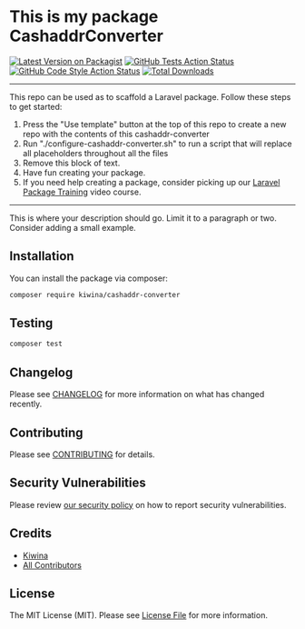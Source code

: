 # This is my package CashaddrConverter

[![Latest Version on Packagist](https://img.shields.io/packagist/v/kiwina/cashaddr-converter.svg?style=flat-square)](https://packagist.org/packages/kiwina/cashaddr-converter)
[![GitHub Tests Action Status](https://img.shields.io/github/workflow/status/kiwina/cashaddr-converter/run-tests?label=tests)](https://github.com/kiwina/cashaddr-converter/actions?query=workflow%3Arun-tests+branch%3Amain)
[![GitHub Code Style Action Status](https://img.shields.io/github/workflow/status/kiwina/cashaddr-converter/Check%20&%20fix%20styling?label=code%20style)](https://github.com/kiwina/cashaddr-converter/actions?query=workflow%3A"Check+%26+fix+styling"+branch%3Amain)
[![Total Downloads](https://img.shields.io/packagist/dt/kiwina/cashaddr-converter.svg?style=flat-square)](https://packagist.org/packages/kiwina/cashaddr-converter)

---
This repo can be used as to scaffold a Laravel package. Follow these steps to get started:

1. Press the "Use template" button at the top of this repo to create a new repo with the contents of this cashaddr-converter
2. Run "./configure-cashaddr-converter.sh" to run a script that will replace all placeholders throughout all the files
3. Remove this block of text.
4. Have fun creating your package.
5. If you need help creating a package, consider picking up our <a href="https://laravelpackage.training">Laravel Package Training</a> video course.
---

This is where your description should go. Limit it to a paragraph or two. Consider adding a small example.

## Installation

You can install the package via composer:

```bash
composer require kiwina/cashaddr-converter
```

## Testing

```bash
composer test
```

## Changelog

Please see [CHANGELOG](CHANGELOG.md) for more information on what has changed recently.

## Contributing

Please see [CONTRIBUTING](.github/CONTRIBUTING.md) for details.

## Security Vulnerabilities

Please review [our security policy](../../security/policy) on how to report security vulnerabilities.

## Credits

- [Kiwina](https://github.com/kiwina)
- [All Contributors](../../contributors)

## License

The MIT License (MIT). Please see [License File](LICENSE.md) for more information.
